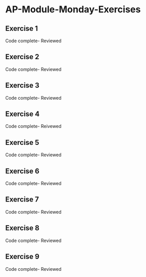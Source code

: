 # AP-Module-Monday-Exercises

## Exercise 1
Code complete- Reviewed

## Exercise 2
Code complete- Reviewed

## Exercise 3
Code complete- Reviewed

## Exercise 4
Code complete- Reivewed

## Exercise 5
Code complete- Reviewed

## Exercise 6
Code complete- Reviewed

## Exercise 7
Code complete- Reviewed

## Exercise 8
Code complete- Reviewed

## Exercise 9
Code complete- Reviewed

